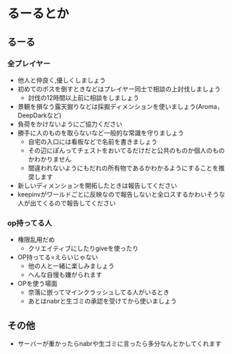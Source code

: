 # るーるとか
## るーる
### 全プレイヤー

- 他人と仲良く,優しくしましょう
- 初めてのボスを倒すときなどはプレイヤー同士で相談の上討伐しましょう
  - 討伐の12時間以上前に相談をしましょう
- 景観を損なう露天掘りなどは採掘ディメンションを使いましょう(Aroma，DeepDarkなど)
- 負荷をかけないようにご協力ください
- 勝手に人のものを取らないなど一般的な常識を守りましょう
  - 自宅の入口には看板などで名前を書きましょう
  - その辺にぽんってチェストをおいてるだけだと公共のものか個人のものかわかりません
  - 間違われないようにもだれの所有物であるかわかるようにすることを推奨します
 - 新しいディメンションを開拓したときは報告してください
  - keepinvがワールドごとに反映なので報告しないと全ロスするかわいそうな人が出てくるので報告してください

### op持ってる人

- 権限乱用だめ
  - クリエイティブにしたりgiveを使ったり
- OP持ってる=えらいじゃない
  - 他の人と一緒に楽しみましょう
  - へんな自慢も嫌がられます
- OPを使う場面
  - 奈落に嵌ってマインクラッシュしてる人がいるとき
  - あとはnabrと生ゴミの承認を受けてから使いましょう


## その他

- サーバーが重かったらnabrや生ゴミに言ったら多分なんとかしてくれます
